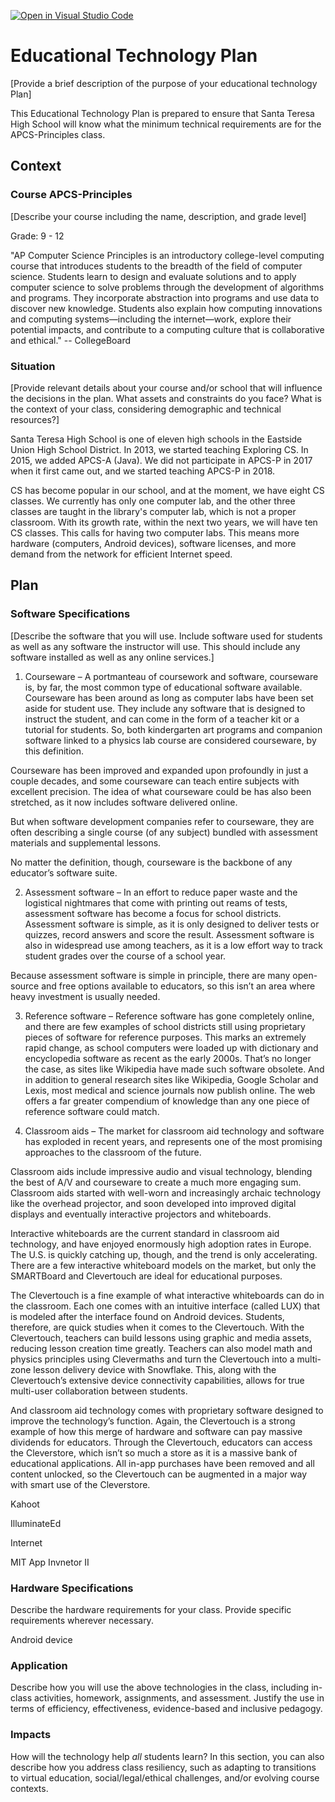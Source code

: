 [![Open in Visual Studio Code](https://classroom.github.com/assets/open-in-vscode-f059dc9a6f8d3a56e377f745f24479a46679e63a5d9fe6f495e02850cd0d8118.svg)](https://classroom.github.com/online_ide?assignment_repo_id=6319754&assignment_repo_type=AssignmentRepo)
# Educational Technology Plan

[Provide a brief description of the purpose of your educational technology Plan]

This Educational Technology Plan is prepared to ensure that Santa Teresa High School will know what the minimum technical requirements are for the APCS-Principles class.

## Context

### Course  APCS-Principles

[Describe your course including the name, description, and grade level]

Grade: 9 - 12

"AP Computer Science Principles is an introductory college-level computing course that introduces students to the breadth of the field of computer science. Students learn to design and evaluate solutions and to apply computer science to solve problems through the development of algorithms and programs. They incorporate abstraction into programs and use data to discover new knowledge. Students also explain how computing innovations and computing systems—including the internet—work, explore their potential impacts, and contribute to a computing culture that is collaborative and ethical." -- CollegeBoard

### Situation

[Provide relevant details about your course and/or school that will influence the
decisions in the plan. What assets and constraints do you face? What is the
context of your class, considering demographic and technical resources?]

Santa Teresa High School is one of eleven high schools in the Eastside Union High School District.  In 2013, we started teaching Exploring CS.  In 2015, we added APCS-A (Java).  We did not participate in APCS-P in 2017 when it first came out, and we started teaching APCS-P in 2018.

CS has become popular in our school, and at the moment, we have eight CS classes.  We currently has only one computer lab, and the other three classes are taught in the library's computer lab, which is not a proper classroom.  With its growth rate, within the next two years, we will have ten CS classes.  This calls for having two computer labs.  This means more hardware (computers, Android devices), software licenses, and more demand from the network for efficient Internet speed.

## Plan

### Software Specifications

[Describe the software that you will use. Include software used for students as
well as any software the instructor will use. This should include any software
installed as well as any online services.]

1. Courseware – A portmanteau of coursework and software, courseware is, by far, the most common type of educational software available. Courseware has been around as long as computer labs have been set aside for student use. They include any software that is designed to instruct the student, and can come in the form of a teacher kit or a tutorial for students. So, both kindergarten art programs and companion software linked to a physics lab course are considered courseware, by this definition.

Courseware has been improved and expanded upon profoundly in just a couple decades, and some courseware can teach entire subjects with excellent precision. The idea of what courseware could be has also been stretched, as it now includes software delivered online.

But when software development companies refer to courseware, they are often describing a single course (of any subject) bundled with assessment materials and supplemental lessons.

No matter the definition, though, courseware is the backbone of any educator’s software suite.

2. Assessment software – In an effort to reduce paper waste and the logistical nightmares that come with printing out reams of tests, assessment software has become a focus for school districts. Assessment software is simple, as it is only designed to deliver tests or quizzes, record answers and score the result. Assessment software is also in widespread use among teachers, as it is a low effort way to track student grades over the course of a school year.

Because assessment software is simple in principle, there are many open-source and free options available to educators, so this isn’t an area where heavy investment is usually needed.

3. Reference software – Reference software has gone completely online, and there are few examples of school districts still using proprietary pieces of software for reference purposes. This marks an extremely rapid change, as school computers were loaded up with dictionary and encyclopedia software as recent as the early 2000s. That’s no longer the case, as sites like Wikipedia have made such software obsolete. And in addition to general research sites like Wikipedia, Google Scholar and Lexis, most medical and science journals now publish online. The web offers a far greater compendium of knowledge than any one piece of reference software could match.

4. Classroom aids – The market for classroom aid technology and software has exploded in recent years, and represents one of the most promising approaches to the classroom of the future.

Classroom aids include impressive audio and visual technology, blending the best of A/V and courseware to create a much more engaging sum. Classroom aids started with well-worn and increasingly archaic technology like the overhead projector, and soon developed into improved digital displays and eventually interactive projectors and whiteboards.

Interactive whiteboards are the current standard in classroom aid technology, and have enjoyed enormously high adoption rates in Europe. The U.S. is quickly catching up, though, and the trend is only accelerating. There are a few interactive whiteboard models on the market, but only the SMARTBoard and Clevertouch are ideal for educational purposes.

The Clevertouch is a fine example of what interactive whiteboards can do in the classroom. Each one comes with an intuitive interface (called LUX) that is modeled after the interface found on Android devices. Students, therefore, are quick studies when it comes to the Clevertouch. With the Clevertouch, teachers can build lessons using graphic and media assets, reducing lesson creation time greatly. Teachers can also model math and physics principles using Clevermaths and turn the Clevertouch into a multi-zone lesson delivery device with Snowflake. This, along with the Clevertouch’s extensive device connectivity capabilities, allows for true multi-user collaboration between students.

And classroom aid technology comes with proprietary software designed to improve the technology’s function. Again, the Clevertouch is a strong example of how this merge of hardware and software can pay massive dividends for educators. Through the Clevertouch, educators can access the Cleverstore, which isn’t so much a store as it is a massive bank of educational applications. All in-app purchases have been removed and all content unlocked, so the Clevertouch can be augmented in a major way with smart use of the Cleverstore.

Kahoot

IlluminateEd

Internet

MIT App Invnetor II

### Hardware Specifications

Describe the hardware requirements for your class. Provide specific requirements
wherever necessary.

Android device

### Application

Describe how you will use the above technologies in the class, including
in-class activities, homework, assignments, and assessment. Justify the use
in terms of efficiency, effectiveness, evidence-based and inclusive pedagogy.

### Impacts

How will the technology help *all* students learn? In this section, you can also
describe how you address class resiliency, such as adapting to
transitions to virtual education, social/legal/ethical challenges,  and/or
evolving course contexts.
